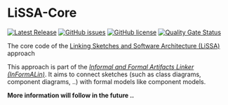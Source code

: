 # LiSSA-Core

<!-- ![Maven Deploy (Dev)](https://github.com/LiSSA-Approach/LiSSA-Core/workflows/Maven%20Deploy%20(Dev)/badge.svg) -->
[![Latest Release](https://img.shields.io/github/release/LiSSA-Approach/LiSSA-Core.svg)](https://github.com/LiSSA-Approach/LiSSA-Core/releases/latest)
[![GitHub issues](https://img.shields.io/github/issues/LiSSA-Approach/LiSSA-Core.svg?style=square)](https://github.com/LiSSA-Approach/LiSSA-Core/issues)
[![GitHub license](https://img.shields.io/badge/license-MIT-blue.svg?style=square)](https://github.com/LiSSA-Approach/LiSSA-Core/blob/master/LICENCE.md)
[![Quality Gate Status](https://sonarcloud.io/api/project_badges/measure?project=LiSSA-Approach_LiSSA-Core&metric=alert_status)](https://sonarcloud.io/dashboard?id=LiSSA-Approach_LiSSA-Core)

The core code of the [Linking Sketches and Software Architecture (LiSSA)](https://github.com/LiSSA-Approach) approach

This approach is part of the *[Informal and Formal Artifacts Linker (InFormALin)](https://informalin.github.io/)*. It
aims to connect sketches (such as class diagrams, component diagrams, ..) with
formal models like component models.

**More information will follow in the future ..**
